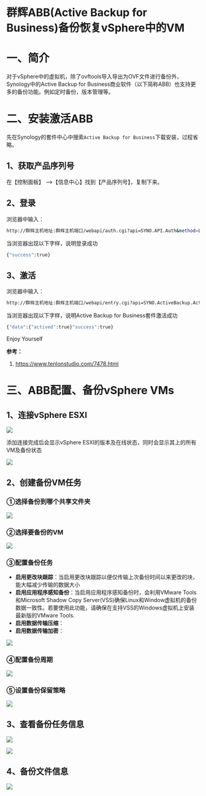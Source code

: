 # 群辉ABB(Active Backup for Business)备份恢复vSphere中的VM

# 一、简介

对于vSphere中的虚拟机，除了ovftools导入导出为OVF文件进行备份外，Synology中的Active Backup for Business商业软件（以下简称ABB）也支持更多的备份功能。例如定时备份，版本管理等。



# 二、安装激活ABB

先在Synology的套件中心中搜索`Active Backup for Business`下载安装，过程省略。

## 1、获取产品序列号

在【控制面板】 -->【信息中心】找到【产品序列号】，复制下来。

## 2、登录

浏览器中输入：

```bash
http://群辉主机地址:群辉主机端口/webapi/auth.cgi?api=SYNO.API.Auth&method=Login&version=1&account=用户名&passwd=密码
```

当浏览器出现以下字样，说明登录成功

```bash
{"success":true}
```

## 3、激活

浏览器中输入：

```bash
http://群辉主机地址:群辉主机端口/webapi/entry.cgi?api=SYNO.ActiveBackup.Activation&method=set&version=1&activated=true&serial_number=“产品序列号”
```

当浏览器出现以下字样，说明Active Backup for Business套件激活成功

```bash
{"data":{"actived":true}"success":true}
```

Enjoy Yourself

**参考：**

1. https://www.tenlonstudio.com/7478.html

# 三、ABB配置、备份vSphere VMs

## 1、连接vSphere ESXI

![](../assets/synology-abb-vSphere-1.png)

添加连接完成后会显示vSphere ESXI的版本及在线状态，同时会显示其上的所有VM及备份状态

![](../assets/synology-abb-vSphere-2.png)

## 2、创建备份VM任务

### ①选择备份到哪个共享文件夹

![](../assets/synology-abb-vSphere-3.png)

### ②选择要备份的VM

![](../assets/synology-abb-vSphere-4.png)

### ③配置备份任务

- **启用更改块跟踪**：当启用更改块跟踪以便仅传输上次备份时间以来更改的块，能大幅减少传输的数据大小
- **启用应用程序感知备份**：当启用应用程序感知备份时，会利用VMware Tools和Microsoft Shadow Copy Server(VSS)确保Linux和Window虚拟机的备份数据一致性。若要使用此功能，请确保在支持VSS的Windows虚拟机上安装最新版的VMware Tools.
- **启用数据传输压缩**：
- **启用数据传输加密**：

![](../assets/synology-abb-vSphere-5.png)

### ④配置备份周期

![](../assets/synology-abb-vSphere-6.png)

### ⑤设置备份保留策略

![](../assets/synology-abb-vSphere-7.png)

## 3、查看备份任务信息



![](../assets/synology-abb-vSphere-8.png)

![](../assets/synology-abb-vSphere-9.png)

## 4、备份文件信息

![](../assets/synology-abb-vSphere-10.png)
